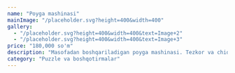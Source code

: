 ```yaml
---
name: "Poyga mashinasi"
mainImage: "/placeholder.svg?height=400&width=400"
gallery:
  - "/placeholder.svg?height=400&width=400&text=Image+2"
  - "/placeholder.svg?height=400&width=400&text=Image+3"
price: "180,000 so'm"
description: "Masofadan boshqariladigan poyga mashinasi. Tezkor va chidamli, 20 metr masofadan boshqarish mumkin. Batareyalar komplektga kiradi."
category: "Puzzle va boshqotirmalar"
---
```



